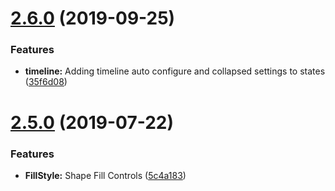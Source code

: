 # [2.6.0](https://github.com/ngageoint/opensphere-state-schema/compare/v2.5.0...v2.6.0) (2019-09-25)


### Features

* **timeline:** Adding timeline auto configure and collapsed settings to states ([35f6d08](https://github.com/ngageoint/opensphere-state-schema/commit/35f6d08))

# [2.5.0](https://github.com/ngageoint/opensphere-state-schema/compare/v2.4.0...v2.5.0) (2019-07-22)


### Features

* **FillStyle:** Shape Fill Controls ([5c4a183](https://github.com/ngageoint/opensphere-state-schema/commit/5c4a183))
